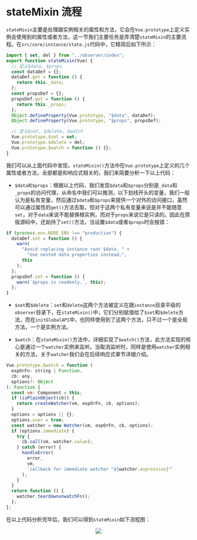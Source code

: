 # stateMixin 流程

`stateMixin`主要是处理跟实例相关的属性和方法，它会在`Vue.prototype`上定义实例会使用到的属性或者方法，这一节我们主要任务是弄清楚`stateMixin`的主要流程。在`src/core/instance/state.js`代码中，它精简后如下所示：

```js
import { set, del } from "../observer/index";
export function stateMixin(Vue) {
  // 定义$data, $props
  const dataDef = {};
  dataDef.get = function () {
    return this._data;
  };
  const propsDef = {};
  propsDef.get = function () {
    return this._props;
  };
  Object.defineProperty(Vue.prototype, "$data", dataDef);
  Object.defineProperty(Vue.prototype, "$props", propsDef);

  // 定义$set, $delete, $watch
  Vue.prototype.$set = set;
  Vue.prototype.$delete = del;
  Vue.prototype.$watch = function () {};
}
```

我们可以从上面代码中发现，`stateMixin()`方法中在`Vue.prototype`上定义的几个属性或者方法，全部都是和响应式相关的，我们来简要分析一下以上代码：

- `$data和$props`：根据以上代码，我们发现`$data`和`$props`分别是`_data`和`_props`的访问代理，从命名中我们可以推测，以下划线开头的变量，我们一般认为是私有变量，然后通过`$data`和`$props`来提供一个对外的访问接口，虽然可以通过属性的`get()`方法去取，但对于这两个私有变量来说是并不能随意`set`，对于`data`来说不能替换根实例，而对于`props`来说它是只读的。因此在原版源码中，还劫持了`set()`方法，当设置`$data`或者`$props`时会报错：

```js
if (process.env.NODE_ENV !== "production") {
  dataDef.set = function () {
    warn(
      "Avoid replacing instance root $data. " +
        "Use nested data properties instead.",
      this
    );
  };
  propsDef.set = function () {
    warn(`$props is readonly.`, this);
  };
}
```

- `$set`和`$delete`：`set`和`delete`这两个方法被定义在跟`instance`目录平级的`observer`目录下，在`stateMixin()`中，它们分别赋值给了`$set`和`$delete`方法，而在`initGlobalAPI`中，也同样使用到了这两个方法，只不过一个是全局方法，一个是实例方法。

- `$watch`：在`stateMixin()`方法中，详细实现了`$watch()`方法，此方法实现的核心是通过一个`watcher`实例来监听。当取消监听时，同样是使用`watcher`实例相关的方法，关于`watcher`我们会在后续响应式章节详细介绍。

```js
Vue.prototype.$watch = function (
  expOrFn: string | Function,
  cb: any,
  options?: Object
): Function {
  const vm: Component = this;
  if (isPlainObject(cb)) {
    return createWatcher(vm, expOrFn, cb, options);
  }
  options = options || {};
  options.user = true;
  const watcher = new Watcher(vm, expOrFn, cb, options);
  if (options.immediate) {
    try {
      cb.call(vm, watcher.value);
    } catch (error) {
      handleError(
        error,
        vm,
        `callback for immediate watcher "${watcher.expression}"`
      );
    }
  }
  return function () {
    watcher.teardownunwatchFn();
  };
};
```

在以上代码分析完毕后，我们可以得到`stateMixin`如下流程图：

<div style="text-align: center">
  <img src="/images/vueAnalysis/stateMixin.png" />
</div>
